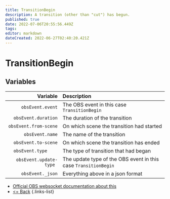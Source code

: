 ```yaml
---
title: TransitionBegin
description: A transition (other than "cut") has begun.
published: true
date: 2022-07-06T20:55:56.449Z
tags: 
editor: markdown
dateCreated: 2022-06-27T02:40:20.421Z
---
```


# TransitionBegin

## Variables

| Variable | Description |
|---------:|:------------|
| `obsEvent.event` | The OBS event in this case `TransitionBegin`
| `obsEvent.duration` | The duration of the transition
| `obsEvent.from-scene` | On which scene the transition had started
| `obsEvent.name` | The name of the transition
| `obsEvent.to-scene` | On which scene the transition has ended
| `obsEvent.type	` | The type of transition that had began
| `obsEvent.update-type	` | The update type of the OBS event in this case `TransitionBegin`
| `obsEvent._json` | Everything above in a json format
* [Official OBS websocket documentation about this](https://github.com/obsproject/obs-websocket/blob/4.x-current/docs/generated/protocol.md#transitionbegin)
* [<= Back](/en/Broadcasters/OBS/Events)
{.links-list}